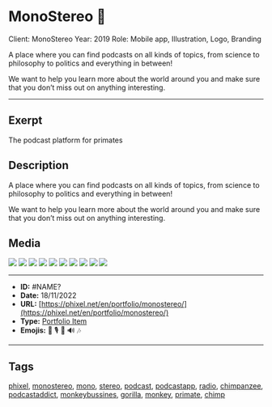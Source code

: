 # MonoStereo 🙉
Client: MonoStereo
Year: 2019
Role: Mobile app, Illustration, Logo, Branding

A place where you can find podcasts on all kinds of topics, from science to philosophy to politics and everything in between!

We want to help you learn more about the world around you and make sure that you don’t miss out on anything interesting.


------------
## Exerpt
The podcast platform for primates
## Description
A place where you can find podcasts on all kinds of topics, from science to philosophy to politics and everything in between!

We want to help you learn more about the world around you and make sure that you don’t miss out on anything interesting.
## Media
<img src="media/b1ba92b8/monostereo-podcast-01.jpg">
<img src="media/483e7e57/monostereo-podcast-02.jpg">
<img src="media/e4c4cfe0/monostereo-podcast-03.jpg">
<img src="media/3cd457e0/monostereo-podcast-04.jpg">
<img src="media/a3970f4c/monostereo-podcast-05.jpg">
<img src="media/b786d166/monostereo-podcast-06.jpg">
<img src="media/8db4f551/monostereo-podcast-07.jpg">
<img src="media/5d003700/monostereo-podcast-08.jpg">
<img src="media/8c5c5829/monostereo-podcast-09.jpg">
<img src="media/b3366b97/monostereo-podcast-10.jpg">

------------
- **ID:** #NAME?
- **Date:** 18/11/2022
- **URL:** [https://phixel.net/en/portfolio/monostereo/](https://phixel.net/en/portfolio/monostereo/)
- **Type:** [Portfolio Item](#portfolio-item)
- **Emojis:** 🐒 🎙 🦧 🔊 🎶

------------
## Tags
[phixel](#phixel), [monostereo](#monostereo), [mono](#mono), [stereo](#stereo), [podcast](#podcast), [podcastapp](#podcastapp), [radio](#radio), [chimpanzee](#chimpanzee), [podcastaddict](#podcastaddict), [monkeybussines](#monkeybussines), [gorilla](#gorilla), [monkey](#monkey), [primate](#primate), [chimp](#chimp)
